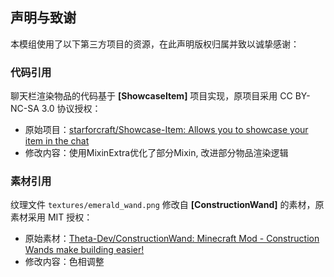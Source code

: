 ## 声明与致谢

本模组使用了以下第三方项目的资源，在此声明版权归属并致以诚挚感谢：

### 代码引用

聊天栏渲染物品的代码基于 **[ShowcaseItem]** 项目实现，原项目采用 CC BY-NC-SA 3.0 协议授权：

- 原始项目：[starforcraft/Showcase-Item: Allows you to showcase your item in the chat](https://github.com/starforcraft/Showcase-Item)
- 修改内容：使用MixinExtra优化了部分Mixin, 改进部分物品渲染逻辑

### 素材引用

纹理文件 `textures/emerald_wand.png` 修改自 **[ConstructionWand]** 的素材，原素材采用 MIT 授权：

- 原始素材：[Theta-Dev/ConstructionWand: Minecraft Mod - Construction Wands make building easier!](https://github.com/Theta-Dev/ConstructionWand)
- 修改内容：色相调整